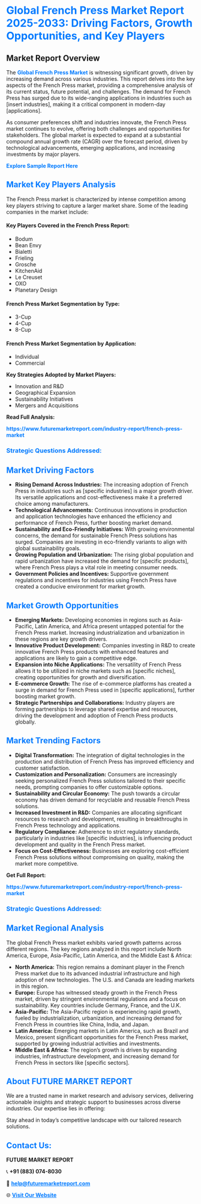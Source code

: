 <h1 style="color: #007BFF;">Global French Press Market Report 2025-2033: Driving Factors, Growth Opportunities, and Key Players</h1>

<section id="overview">
<h2>Market Report Overview</h2>
<p>The <a href="https://www.futuremarketreport.com/industry-report/french-press-market" style="color: #007BFF; text-decoration: none;"><strong>Global French Press Market</strong></a> is witnessing significant growth, driven by increasing demand across various industries. This report delves into the key aspects of the French Press market, providing a comprehensive analysis of its current status, future potential, and challenges. The demand for French Press has surged due to its wide-ranging applications in industries such as [insert industries], making it a critical component in modern-day [applications].</p>
<p>As consumer preferences shift and industries innovate, the French Press market continues to evolve, offering both challenges and opportunities for stakeholders. The global market is expected to expand at a substantial compound annual growth rate (CAGR) over the forecast period, driven by technological advancements, emerging applications, and increasing investments by major players.</p>
</section>

<section id="overview">
<p><a href="https://www.futuremarketreport.com/request-sample/reportId=92622" style="color: #007BFF; text-decoration: none;"><strong>Explore Sample Report Here</strong></a></p>
</section>

<section id="key-players">
<h2 style="color: #007BFF;">Market Key Players Analysis</h2>
<p>The French Press market is characterized by intense competition among key players striving to capture a larger market share. Some of the leading companies in the market include:</p>
<h4>Key Players Covered in the French Press Report:</h4>
<ul><li>Bodum</li><li>Bean Envy</li><li>Bialetti</li><li>Frieling</li><li>Grosche</li><li>KitchenAid</li><li>Le Creuset</li><li>OXO</li><li>Planetary Design</li></ul>
<h4>French Press Market Segmentation by Type:</h4>
<ul><li>3-Cup</li><li>4-Cup</li><li>8-Cup</li></ul>

<h4>French Press Market Segmentation by Application:</h4>
<ul><li>Individual</li><li>Commercial</li></ul>
<p><strong>Key Strategies Adopted by Market Players:</strong></p>
<ul>
<li>Innovation and R&D</li>
<li>Geographical Expansion</li>
<li>Sustainability Initiatives</li>
<li>Mergers and Acquisitions</li>
</ul>
</section>

<section>
<p><strong>Read Full Analysis: </strong></p><a href="https://www.futuremarketreport.com/industry-report/french-press-market" style="color: #007BFF; text-decoration: none;"><strong>https://www.futuremarketreport.com/industry-report/french-press-market</strong></a>
<h3 style="color: #007BFF;">Strategic Questions Addressed:</h3>
</section>

<section id="driving-factors">
<h2 style="color: #007BFF;">Market Driving Factors</h2>
<ul>
<li><strong>Rising Demand Across Industries:</strong> The increasing adoption of French Press in industries such as [specific industries] is a major growth driver. Its versatile applications and cost-effectiveness make it a preferred choice among manufacturers.</li>
<li><strong>Technological Advancements:</strong> Continuous innovations in production and application technologies have enhanced the efficiency and performance of French Press, further boosting market demand.</li>
<li><strong>Sustainability and Eco-Friendly Initiatives:</strong> With growing environmental concerns, the demand for sustainable French Press solutions has surged. Companies are investing in eco-friendly variants to align with global sustainability goals.</li>
<li><strong>Growing Population and Urbanization:</strong> The rising global population and rapid urbanization have increased the demand for [specific products], where French Press plays a vital role in meeting consumer needs.</li>
<li><strong>Government Policies and Incentives:</strong> Supportive government regulations and incentives for industries using French Press have created a conducive environment for market growth.</li>
</ul>
</section>

<section id="growth-opportunities">
<h2 style="color: #007BFF;">Market Growth Opportunities</h2>
<ul>
<li><strong>Emerging Markets:</strong> Developing economies in regions such as Asia-Pacific, Latin America, and Africa present untapped potential for the French Press market. Increasing industrialization and urbanization in these regions are key growth drivers.</li>
<li><strong>Innovative Product Development:</strong> Companies investing in R&D to create innovative French Press products with enhanced features and applications are likely to gain a competitive edge.</li>
<li><strong>Expansion into Niche Applications:</strong> The versatility of French Press allows it to be utilized in niche markets such as [specific niches], creating opportunities for growth and diversification.</li>
<li><strong>E-commerce Growth:</strong> The rise of e-commerce platforms has created a surge in demand for French Press used in [specific applications], further boosting market growth.</li>
<li><strong>Strategic Partnerships and Collaborations:</strong> Industry players are forming partnerships to leverage shared expertise and resources, driving the development and adoption of French Press products globally.</li>
</ul>
</section>

<section id="trending-factors">
<h2 style="color: #007BFF;">Market Trending Factors</h2>
<ul>
<li><strong>Digital Transformation:</strong> The integration of digital technologies in the production and distribution of French Press has improved efficiency and customer satisfaction.</li>
<li><strong>Customization and Personalization:</strong> Consumers are increasingly seeking personalized French Press solutions tailored to their specific needs, prompting companies to offer customizable options.</li>
<li><strong>Sustainability and Circular Economy:</strong> The push towards a circular economy has driven demand for recyclable and reusable French Press solutions.</li>
<li><strong>Increased Investment in R&D:</strong> Companies are allocating significant resources to research and development, resulting in breakthroughs in French Press technology and applications.</li>
<li><strong>Regulatory Compliance:</strong> Adherence to strict regulatory standards, particularly in industries like [specific industries], is influencing product development and quality in the French Press market.</li>
<li><strong>Focus on Cost-Effectiveness:</strong> Businesses are exploring cost-efficient French Press solutions without compromising on quality, making the market more competitive.</li>
</ul>
</section>

<section>
<p><strong>Get Full Report: </strong></p><a href="https://www.futuremarketreport.com/industry-report/french-press-market" style="color: #007BFF; text-decoration: none;"><strong>https://www.futuremarketreport.com/industry-report/french-press-market</strong></a>
<h3 style="color: #007BFF;">Strategic Questions Addressed:</h3>
</section>


<section id="regional-analysis">
<h2 style="color: #007BFF;">Market Regional Analysis</h2>
<p>The global French Press market exhibits varied growth patterns across different regions. The key regions analyzed in this report include North America, Europe, Asia-Pacific, Latin America, and the Middle East & Africa:</p>
<ul>
<li><strong>North America:</strong> This region remains a dominant player in the French Press market due to its advanced industrial infrastructure and high adoption of new technologies. The U.S. and Canada are leading markets in this region.</li>
<li><strong>Europe:</strong> Europe has witnessed steady growth in the French Press market, driven by stringent environmental regulations and a focus on sustainability. Key countries include Germany, France, and the U.K.</li>
<li><strong>Asia-Pacific:</strong> The Asia-Pacific region is experiencing rapid growth, fueled by industrialization, urbanization, and increasing demand for French Press in countries like China, India, and Japan.</li>
<li><strong>Latin America:</strong> Emerging markets in Latin America, such as Brazil and Mexico, present significant opportunities for the French Press market, supported by growing industrial activities and investments.</li>
<li><strong>Middle East & Africa:</strong> The region’s growth is driven by expanding industries, infrastructure development, and increasing demand for French Press in sectors like [specific sectors].</li>
</ul>
</section>

<footer>
<h2 style="color: #007BFF;">About FUTURE MARKET REPORT</h2>
<p>We are a trusted name in market research and advisory services, delivering actionable insights and strategic support to businesses across diverse industries. Our expertise lies in offering:</p>

<p>Stay ahead in today’s competitive landscape with our tailored research solutions.</p>

<h2 style="color: #007BFF;">Contact Us:</h2>
<p><strong>FUTURE MARKET REPORT</strong></p>
<p>📞 <strong>+91 (883) 074-8030</strong></p>
<p>📧 <strong><a href="mailto:help@futuremarketreport.com" style="color: #007BFF;">help@futuremarketreport.com</a></strong></p>
<p>🌐 <strong><a href="https://www.futuremarketreport.com/" style="color: #007BFF;">Visit Our Website</a></strong></p>
</footer>